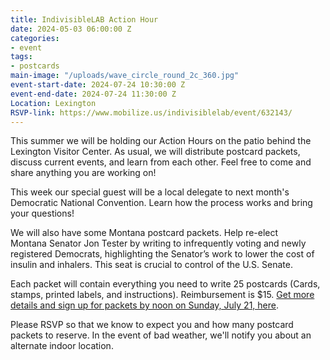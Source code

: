 ```yaml
---
title: IndivisibleLAB Action Hour
date: 2024-05-03 06:00:00 Z
categories:
- event
tags:
- postcards
main-image: "/uploads/wave_circle_round_2c_360.jpg"
event-start-date: 2024-07-24 10:30:00 Z
event-end-date: 2024-07-24 11:30:00 Z
Location: Lexington
RSVP-link: https://www.mobilize.us/indivisiblelab/event/632143/
---
```


This summer we will be holding our Action Hours on the patio behind the Lexington Visitor Center. As usual, we will distribute postcard packets, discuss current events, and learn from each other. Feel free to come and share anything you are working on!

This week our special guest will be a local delegate to next month's Democratic National Convention. Learn how the process works and bring your questions!

We will also have some Montana postcard packets. Help re-elect Montana Senator Jon Tester by writing to infrequently voting and newly registered Democrats, highlighting the Senator’s work to lower the cost of insulin and inhalers. This seat is crucial to control of the U.S. Senate. 

Each packet will contain everything you need to write 25 postcards (Cards, stamps, printed labels, and instructions). Reimbursement is $15. [Get more details and sign up for packets by noon on Sunday, July 21, here](https://docs.google.com/forms/d/e/1FAIpQLSeYz-dRGiXXj4-Zti-QpG6xq02znB8ca_uVouiRUcbRyf2sSQ/viewform).

Please RSVP so that we know to expect you and how many postcard packets to reserve. In the event of bad weather, we'll notify you about an alternate indoor location.

